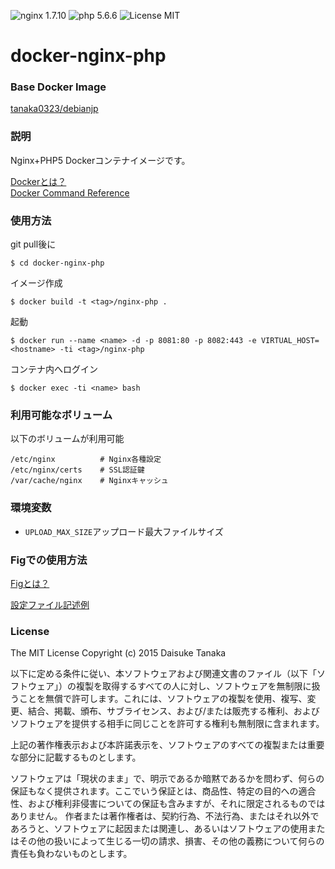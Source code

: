 ![nginx 1.7.10](https://img.shields.io/badge/nginx-1.7.10-brightgreen.svg) ![php 5.6.6](https://img.shields.io/badge/php-5.6.6-brightgreen.svg) ![License MIT](https://img.shields.io/badge/license-MIT-blue.svg)

# docker-nginx-php

### Base Docker Image

[tanaka0323/debianjp](https://bitbucket.org/tanaka0323/docker-debianjp "tanaka0323/debianjp")

### 説明

Nginx+PHP5 Dockerコンテナイメージです。

[Dockerとは？](https://docs.docker.com/ "Dockerとは？")  
[Docker Command Reference](https://docs.docker.com/reference/commandline/cli/ "Docker Command Reference")

### 使用方法

git pull後に

    $ cd docker-nginx-php

イメージ作成

    $ docker build -t <tag>/nginx-php .

起動

    $ docker run --name <name> -d -p 8081:80 -p 8082:443 -e VIRTUAL_HOST=<hostname> -ti <tag>/nginx-php

コンテナ内へログイン

    $ docker exec -ti <name> bash

### 利用可能なボリューム

以下のボリュームが利用可能

    /etc/nginx          # Nginx各種設定
    /etc/nginx/certs    # SSL認証鍵
    /var/cache/nginx    # Nginxキャッシュ

### 環境変数

- <code>UPLOAD_MAX_SIZE</code>アップロード最大ファイルサイズ

### Figでの使用方法

[Figとは？](http://www.fig.sh/ "Fidとは？")  

[設定ファイル記述例](https://bitbucket.org/tanaka0323/fig-examples "設定ファイル記述例")

### License

The MIT License
Copyright (c) 2015 Daisuke Tanaka

以下に定める条件に従い、本ソフトウェアおよび関連文書のファイル（以下「ソフトウェア」）の複製を取得するすべての人に対し、ソフトウェアを無制限に扱うことを無償で許可します。これには、ソフトウェアの複製を使用、複写、変更、結合、掲載、頒布、サブライセンス、および/または販売する権利、およびソフトウェアを提供する相手に同じことを許可する権利も無制限に含まれます。

上記の著作権表示および本許諾表示を、ソフトウェアのすべての複製または重要な部分に記載するものとします。

ソフトウェアは「現状のまま」で、明示であるか暗黙であるかを問わず、何らの保証もなく提供されます。ここでいう保証とは、商品性、特定の目的への適合性、および権利非侵害についての保証も含みますが、それに限定されるものではありません。 作者または著作権者は、契約行為、不法行為、またはそれ以外であろうと、ソフトウェアに起因または関連し、あるいはソフトウェアの使用またはその他の扱いによって生じる一切の請求、損害、その他の義務について何らの責任も負わないものとします。